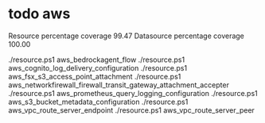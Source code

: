 # todo aws

Resource percentage coverage   99.47
Datasource percentage coverage 100.00

./resource.ps1 aws_bedrockagent_flow
./resource.ps1 aws_cognito_log_delivery_configuration
./resource.ps1 aws_fsx_s3_access_point_attachment
./resource.ps1 aws_networkfirewall_firewall_transit_gateway_attachment_accepter
./resource.ps1 aws_prometheus_query_logging_configuration
./resource.ps1 aws_s3_bucket_metadata_configuration
./resource.ps1 aws_vpc_route_server_endpoint
./resource.ps1 aws_vpc_route_server_peer

